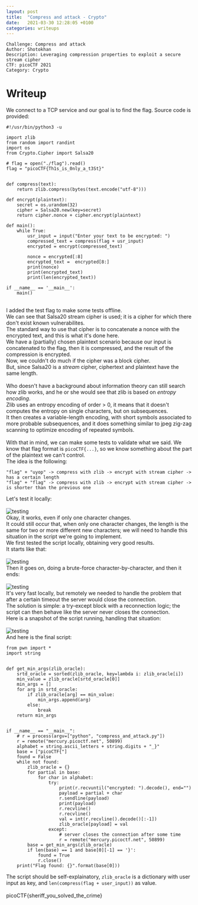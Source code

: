 ```yaml
---
layout: post
title:  "Compress and attack - Crypto"
date:   2021-03-30 12:28:05 +0100
categories: writeups
---
```


```
Challenge: Compress and attack
Author: Shotokhan
Description: Leveraging compression properties to exploit a secure stream cipher
CTF: picoCTF 2021
Category: Crypto
```

# Writeup
We connect to a TCP service and our goal is to find the flag. Source code is provided: <br>
```
#!/usr/bin/python3 -u

import zlib
from random import randint
import os
from Crypto.Cipher import Salsa20

# flag = open("./flag").read()
flag = "picoCTF{Th1s_is_0nly_a_t3St}"


def compress(text):
    return zlib.compress(bytes(text.encode("utf-8")))

def encrypt(plaintext):
    secret = os.urandom(32)
    cipher = Salsa20.new(key=secret)
    return cipher.nonce + cipher.encrypt(plaintext)

def main():
    while True:
        usr_input = input("Enter your text to be encrypted: ")
        compressed_text = compress(flag + usr_input)
        encrypted = encrypt(compressed_text)
        
        nonce = encrypted[:8]
        encrypted_text =  encrypted[8:]
        print(nonce)
        print(encrypted_text)
        print(len(encrypted_text))

if __name__ == '__main__':
    main() 
```
<br> I added the test flag to make some tests offline. <br>
We can see that Salsa20 stream cipher is used; it is a cipher for which there don't exist known vulnerabilites. <br>
The standard way to use that cipher is to concatenate a nonce with the encrypted text, and this is what it's done here. <br>
We have a (partially) chosen plaintext scenario because our input is concatenated to the flag, then it is compressed, and the result of the compression is encrypted. <br>
Now, we couldn't do much if the cipher was a block cipher. <br>
But, since Salsa20 is a *stream* cipher, ciphertext and plaintext have the same length. <br> <br>
Who doesn't have a background about information theory can still search how zlib works, and he or she would see that zlib is based on *entropy encoding*. <br>
Zlib uses an entropy encoding of order > 0, it means that it doesn't computes the entropy on single characters, but on subsequences. <br>
It then creates a variable-length encoding, with short symbols associated to more probable subsequences, and it does something similar to jpeg zig-zag scanning to optimize encoding of repeated symbols. <br> <br>
With that in mind, we can make some tests to validate what we said. We know that flag format is ```picoCTF{...}```, so we know something about the part of the plaintext we can't control. <br>
The idea is the following:

```
"flag" + "uyop" -> compress with zlib -> encrypt with stream cipher -> has a certain length
"flag" + "flag" -> compress with zlib -> encrypt with stream cipher -> is shorter than the previous one
```

Let's test it locally: <br>
<br> ![testing](https://github.com/pwnthenope/pwnthenope.github.io/blob/main/static/post_images/compress_and_attack_tests_for_attack.jpg?raw=true) <br>
Okay, it works, even if only one character changes. <br>
It could still occur that, when only one character changes, the length is the same for two or more different new characters; we will need to handle this situation in the script we're going to implement. <br>
We first tested the script locally, obtaining very good results. <br>
It starts like that: <br>
<br> ![testing](https://github.com/pwnthenope/pwnthenope.github.io/blob/main/static/post_images/compress_and_attack_local_script_start.jpg?raw=true) <br>
Then it goes on, doing a brute-force character-by-character, and then it ends: <br>
<br> ![testing](https://github.com/pwnthenope/pwnthenope.github.io/blob/main/static/post_images/compress_and_attack_local_script_end.jpg?raw=true) <br>
It's very fast locally, but remotely we needed to handle the problem that after a certain timeout the server would close the connection. <br>
The solution is simple: a try-except block with a reconnection logic; the script can then behave like the server never closes the connection. <br>
Here is a snapshot of the script running, handling that situation: <br>
<br> ![testing](https://github.com/pwnthenope/pwnthenope.github.io/blob/main/static/post_images/compress_and_attack_script_running.jpg?raw=true) <br>
And here is the final script: <br>

```
from pwn import *
import string


def get_min_args(zlib_oracle):
    srtd_oracle = sorted(zlib_oracle, key=lambda i: zlib_oracle[i])
    min_value = zlib_oracle[srtd_oracle[0]]
    min_args = []
    for arg in srtd_oracle:
        if zlib_oracle[arg] == min_value:
            min_args.append(arg)
        else:
            break
    return min_args


if __name__ == "__main__":
    # r = process(argv=["python", "compress_and_attack.py"])
    r = remote("mercury.picoctf.net", 50899)
    alphabet = string.ascii_letters + string.digits + "_}"
    base = ["picoCTF{"]
    found = False    
    while not found:
        zlib_oracle = {}
        for partial in base:
            for char in alphabet:
                try:
                    print(r.recvuntil("encrypted: ").decode(), end="")
                    payload = partial + char
                    r.sendline(payload)
                    print(payload)
                    r.recvline()
                    r.recvline()
                    val = int(r.recvline().decode()[:-1])
                    zlib_oracle[payload] = val
                except:
                    # server closes the connection after some time
                    r = remote("mercury.picoctf.net", 50899)
        base = get_min_args(zlib_oracle)
        if len(base) == 1 and base[0][-1] == '}':
            found = True
            r.close()
    print("Flag found: {}".format(base[0]))
```

The script should be self-explainatory, ```zlib_oracle``` is a dictionary with user input as key, and ```len(compress(flag + user_input))``` as value. <br> <br>
picoCTF{sheriff_you_solved_the_crime}
 
